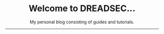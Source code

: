 <h1 align="center">Welcome to DREADSEC...</h1>
<center>My personal blog consisting of guides and tutorials.</center>
<hr>
